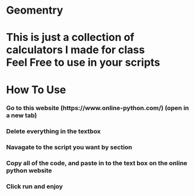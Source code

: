 # Geomentry
This is just a collection of calculators I made for class
<br>
Feel Free to use in your scripts
<br>
==================================================
<h1>How To Use</h1>
<h3>Go to this website (https://www.online-python.com/) (open in a new tab)</h3>
<h3>Delete everything in the textbox<h3>
<h3>Navagate to the script you want by section</h3>
<h3>Copy all of the code, and paste in to the text box on the online python website</h3>
<h3>Click run and enjoy</h3>

